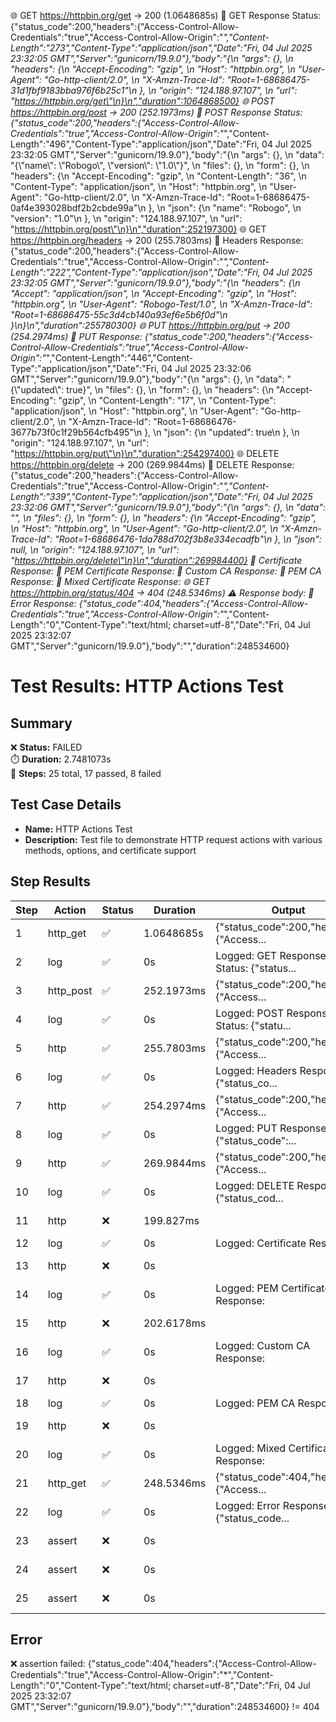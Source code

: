 🌐 GET https://httpbin.org/get → 200 (1.0648685s)
📝 GET Response Status: {"status_code":200,"headers":{"Access-Control-Allow-Credentials":"true","Access-Control-Allow-Origin":"*","Content-Length":"273","Content-Type":"application/json","Date":"Fri, 04 Jul 2025 23:32:05 GMT","Server":"gunicorn/19.9.0"},"body":"{\n  \"args\": {}, \n  \"headers\": {\n    \"Accept-Encoding\": \"gzip\", \n    \"Host\": \"httpbin.org\", \n    \"User-Agent\": \"Go-http-client/2.0\", \n    \"X-Amzn-Trace-Id\": \"Root=1-68686475-31d1fbf9183bba976f6b25c1\"\n  }, \n  \"origin\": \"124.188.97.107\", \n  \"url\": \"https://httpbin.org/get\"\n}\n","duration":1064868500}
🌐 POST https://httpbin.org/post → 200 (252.1973ms)
📝 POST Response Status: {"status_code":200,"headers":{"Access-Control-Allow-Credentials":"true","Access-Control-Allow-Origin":"*","Content-Length":"496","Content-Type":"application/json","Date":"Fri, 04 Jul 2025 23:32:05 GMT","Server":"gunicorn/19.9.0"},"body":"{\n  \"args\": {}, \n  \"data\": \"{\\\"name\\\": \\\"Robogo\\\", \\\"version\\\": \\\"1.0\\\"}\", \n  \"files\": {}, \n  \"form\": {}, \n  \"headers\": {\n    \"Accept-Encoding\": \"gzip\", \n    \"Content-Length\": \"36\", \n    \"Content-Type\": \"application/json\", \n    \"Host\": \"httpbin.org\", \n    \"User-Agent\": \"Go-http-client/2.0\", \n    \"X-Amzn-Trace-Id\": \"Root=1-68686475-0af4e393028bdf2b2cbde99a\"\n  }, \n  \"json\": {\n    \"name\": \"Robogo\", \n    \"version\": \"1.0\"\n  }, \n  \"origin\": \"124.188.97.107\", \n  \"url\": \"https://httpbin.org/post\"\n}\n","duration":252197300}
🌐 GET https://httpbin.org/headers → 200 (255.7803ms)
📝 Headers Response: {"status_code":200,"headers":{"Access-Control-Allow-Credentials":"true","Access-Control-Allow-Origin":"*","Content-Length":"222","Content-Type":"application/json","Date":"Fri, 04 Jul 2025 23:32:05 GMT","Server":"gunicorn/19.9.0"},"body":"{\n  \"headers\": {\n    \"Accept\": \"application/json\", \n    \"Accept-Encoding\": \"gzip\", \n    \"Host\": \"httpbin.org\", \n    \"User-Agent\": \"Robogo-Test/1.0\", \n    \"X-Amzn-Trace-Id\": \"Root=1-68686475-55c3d4cb140a93ef6e5b6f0d\"\n  }\n}\n","duration":255780300}
🌐 PUT https://httpbin.org/put → 200 (254.2974ms)
📝 PUT Response: {"status_code":200,"headers":{"Access-Control-Allow-Credentials":"true","Access-Control-Allow-Origin":"*","Content-Length":"446","Content-Type":"application/json","Date":"Fri, 04 Jul 2025 23:32:06 GMT","Server":"gunicorn/19.9.0"},"body":"{\n  \"args\": {}, \n  \"data\": \"{\\\"updated\\\": true}\", \n  \"files\": {}, \n  \"form\": {}, \n  \"headers\": {\n    \"Accept-Encoding\": \"gzip\", \n    \"Content-Length\": \"17\", \n    \"Content-Type\": \"application/json\", \n    \"Host\": \"httpbin.org\", \n    \"User-Agent\": \"Go-http-client/2.0\", \n    \"X-Amzn-Trace-Id\": \"Root=1-68686476-3677b73f0c1f29b564cfb495\"\n  }, \n  \"json\": {\n    \"updated\": true\n  }, \n  \"origin\": \"124.188.97.107\", \n  \"url\": \"https://httpbin.org/put\"\n}\n","duration":254297400}
🌐 DELETE https://httpbin.org/delete → 200 (269.9844ms)
📝 DELETE Response: {"status_code":200,"headers":{"Access-Control-Allow-Credentials":"true","Access-Control-Allow-Origin":"*","Content-Length":"339","Content-Type":"application/json","Date":"Fri, 04 Jul 2025 23:32:06 GMT","Server":"gunicorn/19.9.0"},"body":"{\n  \"args\": {}, \n  \"data\": \"\", \n  \"files\": {}, \n  \"form\": {}, \n  \"headers\": {\n    \"Accept-Encoding\": \"gzip\", \n    \"Host\": \"httpbin.org\", \n    \"User-Agent\": \"Go-http-client/2.0\", \n    \"X-Amzn-Trace-Id\": \"Root=1-68686476-1da788d702f3b8e334ecadfb\"\n  }, \n  \"json\": null, \n  \"origin\": \"124.188.97.107\", \n  \"url\": \"https://httpbin.org/delete\"\n}\n","duration":269984400}
📝 Certificate Response: 
📝 PEM Certificate Response: 
📝 Custom CA Response: 
📝 PEM CA Response: 
📝 Mixed Certificate Response: 
🌐 GET https://httpbin.org/status/404 → 404 (248.5346ms)
⚠️  Response body: 
📝 Error Response: {"status_code":404,"headers":{"Access-Control-Allow-Credentials":"true","Access-Control-Allow-Origin":"*","Content-Length":"0","Content-Type":"text/html; charset=utf-8","Date":"Fri, 04 Jul 2025 23:32:07 GMT","Server":"gunicorn/19.9.0"},"body":"","duration":248534600}
# Test Results: HTTP Actions Test

## Summary
❌ **Status:** FAILED  
⏱️ **Duration:** 2.7481073s  
📝 **Steps:** 25 total, 17 passed, 8 failed

## Test Case Details
- **Name:** HTTP Actions Test
- **Description:** Test file to demonstrate HTTP request actions with various methods, options, and certificate support

## Step Results
| Step | Action | Status | Duration | Output | Error |
|------|--------|--------|----------|--------|-------|
| 1 | http_get | ✅ | 1.0648685s | {"status_code":200,"headers":{"Access... |  |
| 2 | log | ✅ | 0s | Logged: GET Response Status: {"status... |  |
| 3 | http_post | ✅ | 252.1973ms | {"status_code":200,"headers":{"Access... |  |
| 4 | log | ✅ | 0s | Logged: POST Response Status: {"statu... |  |
| 5 | http | ✅ | 255.7803ms | {"status_code":200,"headers":{"Access... |  |
| 6 | log | ✅ | 0s | Logged: Headers Response: {"status_co... |  |
| 7 | http | ✅ | 254.2974ms | {"status_code":200,"headers":{"Access... |  |
| 8 | log | ✅ | 0s | Logged: PUT Response: {"status_code":... |  |
| 9 | http | ✅ | 269.9844ms | {"status_code":200,"headers":{"Access... |  |
| 10 | log | ✅ | 0s | Logged: DELETE Response: {"status_cod... |  |
| 11 | http | ❌ | 199.827ms |  | request failed: Get "https://api.exam... |
| 12 | log | ✅ | 0s | Logged: Certificate Response:  |  |
| 13 | http | ❌ | 0s |  | request failed: Get "https://api.exam... |
| 14 | log | ✅ | 0s | Logged: PEM Certificate Response:  |  |
| 15 | http | ❌ | 202.6178ms |  | request failed: Get "https://internal... |
| 16 | log | ✅ | 0s | Logged: Custom CA Response:  |  |
| 17 | http | ❌ | 0s |  | request failed: Get "https://internal... |
| 18 | log | ✅ | 0s | Logged: PEM CA Response:  |  |
| 19 | http | ❌ | 0s |  | request failed: Post "https://secure.... |
| 20 | log | ✅ | 0s | Logged: Mixed Certificate Response:  |  |
| 21 | http_get | ✅ | 248.5346ms | {"status_code":404,"headers":{"Access... |  |
| 22 | log | ✅ | 0s | Logged: Error Response: {"status_code... |  |
| 23 | assert | ❌ | 0s |  | assertion failed: {"status_code":200,... |
| 24 | assert | ❌ | 0s |  | assertion failed: {"status_code":200,... |
| 25 | assert | ❌ | 0s |  | assertion failed: {"status_code":404,... |

## Error
❌ assertion failed: {"status_code":404,"headers":{"Access-Control-Allow-Credentials":"true","Access-Control-Allow-Origin":"*","Content-Length":"0","Content-Type":"text/html; charset=utf-8","Date":"Fri, 04 Jul 2025 23:32:07 GMT","Server":"gunicorn/19.9.0"},"body":"","duration":248534600} != 404
